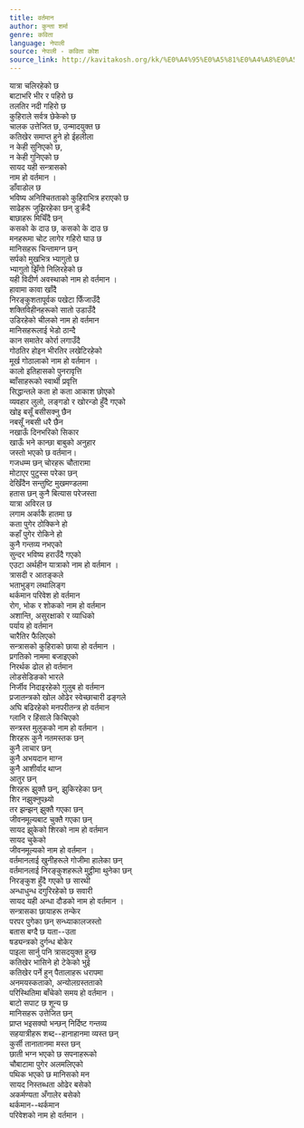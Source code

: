 ```yaml
---
title: वर्तमान
author: कुन्ता शर्मा
genre: कविता
language: नेपाली
source: नेपाली - कविता कोश
source_link: http://kavitakosh.org/kk/%E0%A4%95%E0%A5%81%E0%A4%A8%E0%A5%8D%E0%A4%A4%E0%A4%BE_%E0%A4%B6%E0%A4%B0%E0%A5%8D%E0%A4%AE%E0%A4%BE
---
```


यात्रा चलिरहेको छ  
बाटाभरि भीर र पहिरो छ  
तलतिर नदी गहिरो छ  
कुहिराले सर्वत्र छेकेको छ  
चालक उत्तेजित छ, उन्मादयुक्त छ  
कतिखेर समाप्त हुने हो ईहलीला  
न केही सुनिएको छ,  
न केही गुनिएको छ  
सायद यही सन्त्रासको  
नाम हो वर्तमान ।  
डाँवाडोल छ  
भविष्य अनिश्चितताको कुहिराभित्र हराएको छ  
साढेहरू जुझिरहेका छन् डुक्रँदै  
बाछाहरू मिचिँदै छन्  
कसको के दाउ छ, कसको के दाउ छ  
मनहरूमा चोट लागेर गहिरो घाउ छ  
मानिसहरू चिन्तामग्न छन्  
सर्पको मुखभित्र भ्यागुतो छ  
भ्यागुतो झिँगो निलिरहेको छ  
यही विदीर्ण अवस्थाको नाम हो वर्तमान ।  
हावामा कावा खाँदै  
निरङ्कुशतापूर्वक पखेटा फिँजाउँदै  
शक्तिविहीनहरूको सातो उडाउँदै  
उडिरहेको चीलको नाम हो वर्तमान  
मानिसहरूलाई भेडो ठान्दै  
कान समातेर कोर्रा लगाउँदै  
गोठतिर होइन भीरतिर लखेटिरहेको  
मूर्ख गोठालाको नाम हो वर्तमान ।  
कालो इतिहासको पुनरावृत्ति  
ब्वाँसाहरूको स्वार्थी प्रवृत्ति  
सिद्धान्तले कता हो कता आकाश छोएको  
व्यवहार लुलो, लङ्गडो र खोरन्डो हुँदै गएको  
खोइ बसूँ बसीसक्नु छैन  
नबसूँ नबसी धरै छैन  
नखाऊँ दिनभरिको सिकार  
खाऊँ भने कान्छा बाबुको अनुहार  
जस्तो भएको छ वर्तमान।  
गजधम्म छन् चोरहरू चौतारामा  
मोटाएर पुटुस्स परेका छन्  
देखिँदैन सन्तुष्टि मुखमण्डलमा  
हतास छन् कुनै बित्यास परेजस्ता  
यात्रा अविरल छ  
लगाम अर्काकै हातमा छ  
कता पुगेर ठोक्किने हो  
कहाँ पुगेर रोकिने हो  
कुनै गन्तव्य नभएको  
सुन्दर भविष्य हराउँदै गएको  
एउटा अर्थहीन यात्राको नाम हो वर्तमान ।  
त्रासदी र आतङ्कले  
भताभुङ्ग लथालिङ्ग  
थर्कमान परिवेश हो वर्तमान  
रोग, भोक र शोकको नाम हो वर्तमान  
अशान्ति, असुरक्षाको र व्याधिको  
पर्याय हो वर्तमान  
चारैतिर फैलिएको  
सन्त्रासको कुहिराको छाया हो वर्तमान ।  
प्रगतिको नाममा बजाइएको  
निरर्थक ढोल हो वर्तमान  
लोडसेडिङको भारले  
निर्जीव निदाइरहेको गुलुब हो वर्तमान  
प्रजातन्त्रको खोल ओढेर स्वेच्छाचारी ढङ्गले  
अघि बढिरहेको मनपरीतन्त्र हो वर्तमान  
ग्लानि र हिंसाले किचिएको  
सन्त्रस्त मुलुकको नाम हो वर्तमान ।  
शिरहरू कुनै नतमस्तक छन्  
कुनै लाचार छन्  
कुनै अभयदान माग्न  
कुनै आशीर्वाद थाप्न  
आतुर छन्  
शिरहरू झुक्तै छन्, झुकिरहेका छन्  
शिर नझुक्नुपथ्र्यो  
तर झन्झन् झुक्तै गएका छन्  
जीवनमूल्यबाट चुक्तै गएका छन्  
सायद झुकेको शिरको नाम हो वर्तमान  
सायद चुकेको  
जीवनमूल्यको नाम हो वर्तमान ।  
वर्तमानलाई खुनीहरूले गोजीमा हालेका छन्  
वर्तमानलाई निरङ्कुशहरूले मुट्ठीमा थुनेका छन्  
निरङ्कुश हुँदै गएको छ सारथी  
अन्धाधुन्ध दगुरिरहेको छ सवारी  
सायद यही अन्धा दौडको नाम हो वर्तमान ।  
सन्त्रासका छायाहरू तन्केर  
परपर पुगेका छन् सन्ध्याकालजस्तो  
बतास बग्दै छ यता--उता  
षड्यन्त्रको दुर्गन्ध बोकेर  
पाइला सार्नु पनि त्रासदयुक्त हुन्छ  
कतिखेर भासिने हो टेकेको भुई  
कतिखेर पर्ने हुन् पैतालाहरू धरापमा  
अनमयस्कताको, अन्योलग्रस्तताको  
परिस्थितिमा बाँचेको समय हो वर्तमान ।  
बाटो सपाट छ शून्य छ  
मानिसहरू उत्तेजित छन्  
प्राप्त भइसक्यो भन्छन् निर्दिष्ट गन्तव्य  
सहयात्रीहरू शब्द--हानाहानमा व्यस्त छन्  
कुर्सी तानातानमा मस्त छन्  
छाती भग्न भएको छ सपनाहरूको  
चौबाटामा पुगेर अलमलिएको  
पथिक भएको छ मानिसको मन  
सायद निस्तब्धता ओढेर बसेको  
अकर्मण्यता अँगालेर बसेको  
थर्कमान--थर्कमान  
परिवेशको नाम हो वर्तमान ।
